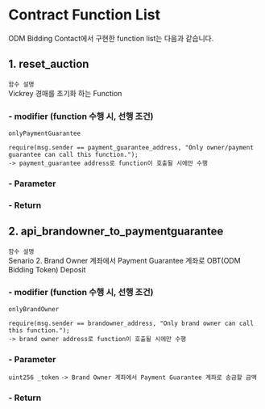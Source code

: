 # Contract Function List

ODM Bidding Contact에서 구현한 function list는 다음과 같습니다.

## 1. reset_auction

`함수 설명`<br>
Vickrey 경매를 초기화 하는 Function

###   - modifier (function 수행 시, 선행 조건)

`onlyPaymentGuarantee`

    require(msg.sender == payment_guarantee_address, "Only owner/payment guarantee can call this function.");
    -> payment_guarantee address로 function이 호출될 시에만 수행

###   - Parameter
    
    
###   - Return
    
    
## 2. api_brandowner_to_paymentguarantee

`함수 설명`<br>
Senario 2. Brand Owner 계좌에서 Payment Guarantee 계좌로 OBT(ODM Bidding Token) Deposit

###   - modifier (function 수행 시, 선행 조건)

`onlyBrandOwner`

    require(msg.sender == brandowner_address, "Only brand owner can call this function.");
    -> brand owner address로 function이 호출될 시에만 수행

###   - Parameter

`uint256 _token`
`-> Brand Owner 계좌에서 Payment Guarantee 계좌로 송금할 금액`

###   - Return

